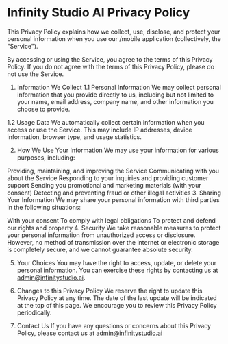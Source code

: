 # Infinity Studio AI Privacy Policy

This Privacy Policy explains how we collect, use, disclose, and protect your personal information when you use our /mobile application (collectively, the "Service").

By accessing or using the Service, you agree to the terms of this Privacy Policy. If you do not agree with the terms of this Privacy Policy, please do not use the Service.

1. Information We Collect
1.1 Personal Information
We may collect personal information that you provide directly to us, including but not limited to your name, email address, company name, and other information you choose to provide.

1.2 Usage Data
We automatically collect certain information when you access or use the Service. This may include IP addresses, device information, browser type, and usage statistics.

2. How We Use Your Information
We may use your information for various purposes, including:

Providing, maintaining, and improving the Service
Communicating with you about the Service
Responding to your inquiries and providing customer support
Sending you promotional and marketing materials (with your consent)
Detecting and preventing fraud or other illegal activities
3. Sharing Your Information
We may share your personal information with third parties in the following situations:

With your consent
To comply with legal obligations
To protect and defend our rights and property
4. Security
We take reasonable measures to protect your personal information from unauthorized access or disclosure. However, no method of transmission over the internet or electronic storage is completely secure, and we cannot guarantee absolute security.

5. Your Choices
You may have the right to access, update, or delete your personal information. You can exercise these rights by contacting us at admin@infinitystudio.ai.

6. Changes to this Privacy Policy
We reserve the right to update this Privacy Policy at any time. The date of the last update will be indicated at the top of this page. We encourage you to review this Privacy Policy periodically.

7. Contact Us
If you have any questions or concerns about this Privacy Policy, please contact us at admin@infinitystudio.ai
